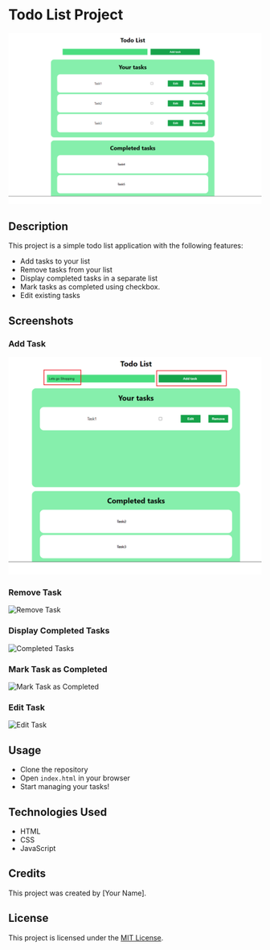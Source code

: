 # Todo List Project

![Todo List](./src/images/todolist.png)

## Description

This project is a simple todo list application with the following features:

- Add tasks to your list
- Remove tasks from your list
- Display completed tasks in a separate list
- Mark tasks as completed using checkbox.
- Edit existing tasks

## Screenshots

### Add Task

![Add Task Image 1](./src/images/addTask1.png)

### Remove Task

![Remove Task](images/remove_task.png)

### Display Completed Tasks

![Completed Tasks](images/completed_tasks.png)

### Mark Task as Completed

![Mark Task as Completed](images/mark_task_completed.png)

### Edit Task

![Edit Task](images/edit_task.png)

## Usage

- Clone the repository
- Open `index.html` in your browser
- Start managing your tasks!

## Technologies Used

- HTML
- CSS
- JavaScript

## Credits

This project was created by [Your Name].

## License

This project is licensed under the [MIT License](LICENSE).
